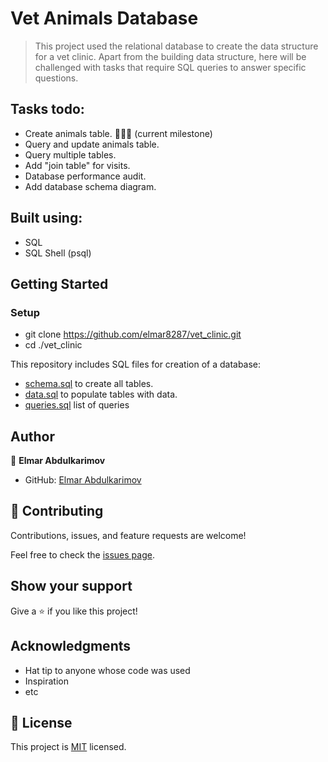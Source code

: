 # Vet Animals Database

> This project used the relational database to create the data structure for a vet clinic. Apart from the building data structure, here will be challenged with tasks that require SQL queries to answer specific questions.

## Tasks todo:

- Create animals table. 🚩​🚩​🚩 (current milestone)
- Query and update animals table.  ​
- Query multiple tables. 
- Add "join table" for visits. 
- Database performance audit.
- Add database schema diagram.

## Built using:

- SQL
- SQL Shell (psql)

## Getting Started

### Setup
- git clone https://github.com/elmar8287/vet_clinic.git
- cd ./vet_clinic

This repository includes SQL files for creation of a database:

- [schema.sql](./schema.sql) to create all tables.
- [data.sql](./data.sql) to populate tables with data.
- [queries.sql](./queries.sql) list of queries
## Author

👤 **Elmar Abdulkarimov**

- GitHub: [Elmar Abdulkarimov](https://github.com/elmar8287)

## 🤝 Contributing

Contributions, issues, and feature requests are welcome!

Feel free to check the [issues page](../../issues/).

## Show your support

Give a ⭐️ if you like this project!

## Acknowledgments

- Hat tip to anyone whose code was used
- Inspiration
- etc

## 📝 License

This project is [MIT](./MIT.md) licensed.
